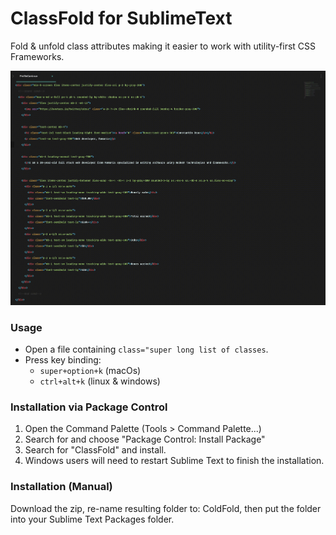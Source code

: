 # ClassFold for SublimeText
Fold & unfold class attributes making it easier to work with utility-first CSS Frameworks.

![alt text](classfold.gif "Logo Title Text 1")

### Usage
- Open a file containing `class="super long list of classes`.
- Press key binding: 
    - `super+option+k` (macOs)
    - `ctrl+alt+k` (linux & windows)

### Installation via Package Control
1. Open the Command Palette (Tools > Command Palette...)
2. Search for and choose "Package Control: Install Package"
3. Search for "ClassFold" and install.
4. Windows users will need to restart Sublime Text to finish the installation.

### Installation (Manual)
Download the zip, re-name resulting folder to: ColdFold, then put the folder into your Sublime Text Packages folder.